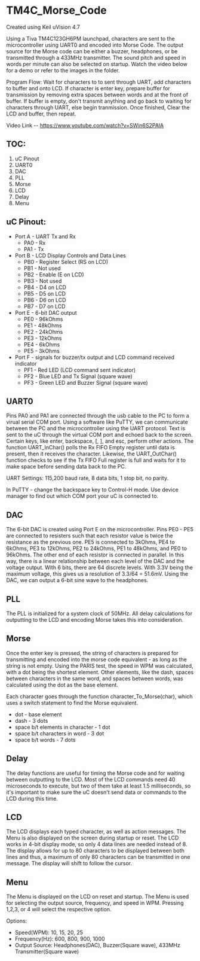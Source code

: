 # TM4C_Morse_Code
Created using Keil uVision 4.7


Using a Tiva TM4C123GH6PM launchpad, characters are sent to the microcontroller using UART0 and encoded into Morse Code. The output source for the Morse code can be either a buzzer, headphones, or be transmitted through a 433MHz transmitter. The sound pitch and speed in words per minute can also be selected on startup. Watch the video below for a demo or refer to the images in the folder.

Program Flow: Wait for characters to to sent through UART, add characters to buffer and onto LCD. If character is enter key, prepare buffer for transmission by removing extra spaces between words and at the front of buffer. If buffer is empty, don't transmit anything and go back to waiting for characters through UART, else begin tranmission. Once finished, Clear the LCD and buffer, then repeat.

Video Link -- https://www.youtube.com/watch?v=SWin6S2PAlA

## TOC:
1. uC Pinout
2. UART0
3. DAC
4. PLL
5. Morse
6. LCD
7. Delay
8. Menu


## uC Pinout:

- Port A - UART Tx and Rx
  - PA0 - Rx
  - PA1 - Tx
- Port B - LCD Display Controls and Data Lines
  - PB0 - Register Select (RS on LCD)
  - PB1 - Not used
  - PB2 - Enable (E on LCD)
  - PB3 - Not used
  - PB4 - D4 on LCD
  - PB5 - D5 on LCD
  - PB6 - D6 on LCD
  - PB7 - D7 on LCD
- Port E - 6-bit DAC output
  - PE0 - 96kOhms
  - PE1 - 48kOhms
  - PE2 - 24kOhms
  - PE3 - 12kOhms
  - PE4 -  6kOhms
  - PE5 -  3kOhms
- Port F - signals for buzzer/tx output and LCD command received indicator
  - PF1 - Red LED   (LCD command sent indicator)
  - PF2 - Blue LED and Tx Signal (square wave)
  - PF3 - Green LED and Buzzer Signal (square wave)

## UART0
Pins PA0 and PA1 are connected through the usb cable to the PC to form a virual serial COM port. Using a software like PuTTY, we can communicate between the PC and the microcontroller using the UART protocol. Text is sent to the uC through the virtual COM port and echoed back to the screen. Certain keys, like enter, backspace, [, ], and esc, perform other actions. The function UART_InChar() polls the Rx FIFO Empty register until data is present, then it receives the character. Likewise, the UART_OutChar() function checks to see if the Tx FIFO Full register is full and waits for it to make space before sending data back to the PC.

UART Settings: 115,200 baud rate, 8 data bits, 1 stop bit, no parity.

In PuTTY - change the backspace key to Control-H mode. Use device manager to find out which COM port your uC is connected to.

## DAC
The 6-bit DAC is created using Port E on the microcontroller. Pins PE0 - PE5 are connected to resisters such that each resistor value is twice the resistance as the previous one. PE5 is connected to 3kOhms, PE4 to 6kOhms, PE3 to 12kOhms, PE2 to 24kOhms, PE1 to 48kOhms, and PE0 to 96kOhms. The other end of each resistor is connected in parallel. In this way, there is a linear relationship between each level of the DAC and the voltage output. With 6 bits, there are 64 discrete levels. With 3.3V being the maximum voltage, this gives us a resolution of 3.3/64 = 51.6mV. Using the DAC, we can output a 6-bit sine wave to the headphones.

## PLL
The PLL is initialized for a system clock of 50MHz. All delay calculations for outputting to the LCD and encoding Morse takes this into consideration.

## Morse
Once the enter key is pressed, the string of characters is prepared for transmitting and encoded into the morse code equivalent - as long as the string is not empty. Using the PARIS test, the speed in WPM was calculated, with a dot being the shortest element. Other elements, like the dash, spaces between characters in the same word, and spaces between words, was calculated using the dot as the base element.

Each character goes through the function character_To_Morse(char), which uses a switch statement to find the Morse equivalent.

- dot - base element
- dash - 3 dots
- space b/t elements in character - 1 dot
- space b/t characters in word - 3 dot
- space b/t words - 7 dots

## Delay
The delay functions are useful for timing the Morse code and for waiting between outputting to the LCD. Most of the LCD commands need 40 microseconds to execute, but two of them take at least 1.5 milliseconds, so it's important to make sure the uC doesn't send data or commands to the LCD during this time.

## LCD
The LCD displays each typed character, as well as action messages. The Menu is also displayed on the screen during startup or reset. The LCD works in 4-bit display mode, so only 4 data lines are needed instead of 8. The display allows for up to 80 characters to be displayed between both lines and thus, a maximum of only 80 characters can be transmitted in one message. The display will shift to follow the cursor.

## Menu
The Menu is displayed on the LCD on reset and startup. The Menu is used for selecting the output source, frequency, and speed in WPM. Pressing 1,2,3, or 4 will select the respective option.

Options:
- Speed(WPM): 10, 15, 20, 25
- Frequency(Hz): 600, 800, 900, 1000
- Output Source: Headphones(DAC), Buzzer(Square wave), 433MHz Transmitter(Square wave)

